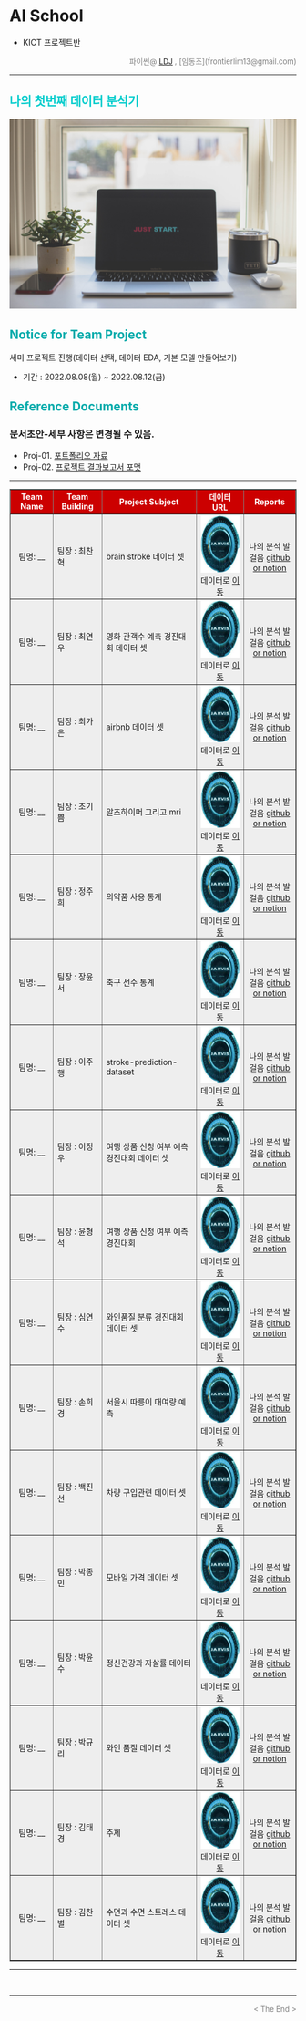 
# AI School
* KICT 프로젝트반

<div align='right'>
    <font size=2 color='gray'>파이썬@ <font color='blue'>
       <a href='https://www.facebook.com/dongjo.lim.7'>LDJ</a>
    </font>, [임동조](frontierlim13@gmail.com)</font></div>
<hr>

<h2><font color="#00CCCC"><b> 나의 첫번째 데이터 분석기 </b></font></h2>

<img src="./images/just_start.jpg">

## <font color='#00AAAA'>Notice for Team Project</font>

세미 프로젝트 진행(데이터 선택, 데이터 EDA, 기본 모델 만들어보기)
* 기간 : 2022.08.08(월) ~ 2022.08.12(금) <br>

## <font color='#00AAAA'>Reference Documents</font>

### 문서초안-세부 사항은 변경될 수 있음.
- Proj-01. [포트폴리오 자료      ][proj-01]
- Proj-02. [프로젝트 결과보고서 포맷   ][proj-02]

[proj-01]:  ./docu/Goorm10_프로젝트보고서_포맷_OOO팀.docx "Go proj-01"
[proj-02]:  ./docu/팀별프로젝트수행_결과작성양식_kdigital.pptx "Go proj-02"

<hr>

<div align="left">
<table border=1 bgcolor="#EEEEEE">
	<tr bgcolor="#CC0000">
		<td width="100">
		<div align="center"><font color="#FFFFFF"><b>Team Name</b></font></div>
		</td>
		<td width="100">
		<div align="center"><font color="#FFFFFF"><b>Team Building</b></font></div>
		</td>
		<td width="300">
		<div align="center"><font color="#FFFFFF"><b>Project Subject</b></font></div>
		</td>
		<td width="150">
		<div align="center"><font color="#FFFFFF"><b>데이터 URL</b></font></div>
		<td width="120">
		<div align="center"><font color="#FFFFFF"><b>Reports</b></font></div>
		</td>
	</tr>
	<tr>
		<td>
        <div align="center"> 팀명: __ </b> </div>
		</td>
		<td>
            <div align="left"> 팀장 : 최찬혁</div>
        </td>
		<td>
			<div align="left"> brain stroke 데이터 셋 </div>
		</td>
		<td>
            <div align="center"> <a href="">
			<img src='images/javis.jpg' width=200 height=100  alt="---"></a> 
            데이터로 <a href="https://www.kaggle.com/datasets/jillanisofttech/brain-stroke-dataset"> 이동 </a>			
            </div>
        </td>
		<td>
            <div align="center"> 
			나의 분석 발걸음 <a href=""> github or notion  </a>			
            </div>
        </td>
	</tr>
	<tr>
		<td>
        <div align="center"> 팀명: __ </b> </div>
		</td>
		<td>
            <div align="left"> 팀장 : 최연우</div>
        </td>
		<td>
			<div align="left"> 영화 관객수 예측 경진대회 데이터 셋 </div>
		</td>
		<td>
            <div align="center"> <a href="">
			<img src='images/javis.jpg' width=200 height=100  alt="---"></a> 
            데이터로 <a href="https://dacon.io/competitions/open/235536/data"> 이동 </a>			
            </div>
        </td>
		<td>
            <div align="center"> 
			나의 분석 발걸음 <a href=""> github or notion  </a>			
            </div>
        </td>
	</tr>
	<tr>
		<td>
        <div align="center"> 팀명: __ </b> </div>
		</td>
		<td>
            <div align="left"> 팀장 : 최가은</div>
        </td>
		<td>
			<div align="left"> airbnb 데이터 셋 </div>
		</td>
		<td>
            <div align="center"> <a href="">
			<img src='images/javis.jpg' width=200 height=100  alt="---"></a> 
            데이터로 <a href="https://www.kaggle.com/datasets/arianazmoudeh/airbnbopendata"> 이동 </a>			
            </div>
        </td>
		<td>
            <div align="center"> 
			나의 분석 발걸음 <a href=""> github or notion  </a>			
            </div>
        </td>
	</tr>
	<tr>
		<td>
        <div align="center"> 팀명: __ </b> </div>
		</td>
		<td>
            <div align="left"> 팀장 : 조기쁨</div>
        </td>
		<td>
			<div align="left"> 알츠하이머 그리고 mri </div>
		</td>
		<td>
            <div align="center"> <a href="">
			<img src='images/javis.jpg' width=200 height=100  alt="---"></a> 
            데이터로 <a href="https://www.kaggle.com/datasets/jboysen/mri-and-alzheimers"> 이동 </a>			
            </div>
        </td>
		<td>
            <div align="center"> 
			나의 분석 발걸음 <a href=""> github or notion  </a>			
            </div>
        </td>
	</tr>
	<tr>
		<td>
        <div align="center"> 팀명: __ </b> </div>
		</td>
		<td>
            <div align="left"> 팀장 : 정주희</div>
        </td>
		<td>
			<div align="left"> 의약품 사용 통계 </div>
		</td>
		<td>
            <div align="center"> <a href="">
			<img src='images/javis.jpg' width=200 height=100  alt="---"></a> 
            데이터로 <a href="http://opendata.hira.or.kr/op/opc/olapMsupInfo.do"> 이동 </a>			
            </div>
        </td>
		<td>
            <div align="center"> 
			나의 분석 발걸음 <a href=""> github or notion  </a>			
            </div>
        </td>
	</tr>
	<tr>
		<td>
        <div align="center"> 팀명: __ </b> </div>
		</td>
		<td>
            <div align="left"> 팀장 : 장윤서</div>
        </td>
		<td>
			<div align="left"> 축구 선수 통계 </div>
		</td>
		<td>
            <div align="center"> <a href="">
			<img src='images/javis.jpg' width=200 height=100  alt="---"></a> 
            데이터로 <a href="https://www.kaggle.com/datasets/omkargowda/football-players-stats-premier-league-20212022"> 이동 </a>			
            </div>
        </td>
		<td>
            <div align="center"> 
			나의 분석 발걸음 <a href=""> github or notion  </a>			
            </div>
        </td>
	</tr>
	<tr>
		<td>
        <div align="center"> 팀명: __ </b> </div>
		</td>
		<td>
            <div align="left"> 팀장 : 이주행</div>
        </td>
		<td>
			<div align="left"> stroke-prediction-dataset </div>
		</td>
		<td>
            <div align="center"> <a href="">
			<img src='images/javis.jpg' width=200 height=100  alt="---"></a> 
            데이터로 <a href="https://www.kaggle.com/datasets/fedesoriano/stroke-prediction-dataset?select=healthcare-dataset-stroke-data.csv"> 이동 </a>			
            </div>
        </td>
		<td>
            <div align="center"> 
			나의 분석 발걸음 <a href=""> github or notion  </a>			
            </div>
        </td>
	</tr>
	<tr>
		<td>
        <div align="center"> 팀명: __ </b> </div>
		</td>
		<td>
            <div align="left"> 팀장 : 이정우</div>
        </td>
		<td>
			<div align="left"> 여행 상품 신청 여부 예측 경진대회 데이터 셋  </div>
		</td>
		<td>
            <div align="center"> <a href="">
			<img src='images/javis.jpg' width=200 height=100  alt="---"></a> 
            데이터로 <a href="https://dacon.io/competitions/official/235959/overview/description"> 이동 </a>			
            </div>
        </td>
		<td>
            <div align="center"> 
			나의 분석 발걸음 <a href=""> github or notion  </a>			
            </div>
        </td>
	</tr>
	<tr>
		<td>
        <div align="center"> 팀명: __ </b> </div>
		</td>
		<td>
            <div align="left"> 팀장 : 윤형석</div>
        </td>
		<td>
			<div align="left"> 여행 상품 신청 여부 예측 경진대회 </div>
		</td>
		<td>
            <div align="center"> <a href="">
			<img src='images/javis.jpg' width=200 height=100  alt="---"></a> 
            데이터로 <a href="https://dacon.io/competitions/official/235959/overview/description"> 이동 </a>			
            </div>
        </td>
		<td>
            <div align="center"> 
			나의 분석 발걸음 <a href=""> github or notion  </a>			
            </div>
        </td>
	</tr>
	<tr>
		<td>
        <div align="center"> 팀명: __ </b> </div>
		</td>
		<td>
            <div align="left"> 팀장 : 심연수</div>
        </td>
		<td>
			<div align="left"> 와인품질 분류 경진대회 데이터 셋 </div>
		</td>
		<td>
            <div align="center"> <a href="">
			<img src='images/javis.jpg' width=200 height=100  alt="---"></a> 
            데이터로 <a href="https://dacon.io/competitions/open/235610/overview/description"> 이동 </a>			
            </div>
        </td>
		<td>
            <div align="center"> 
			나의 분석 발걸음 <a href=""> github or notion  </a>			
            </div>
        </td>
	</tr>
	<tr>
		<td>
        <div align="center"> 팀명: __ </b> </div>
		</td>
		<td>
            <div align="left"> 팀장 : 손희경</div>
        </td>
		<td>
			<div align="left"> 서울시 따릉이 대여량 예측 </div>
		</td>
		<td>
            <div align="center"> <a href="">
			<img src='images/javis.jpg' width=200 height=100  alt="---"></a> 
            데이터로 <a href="https://dacon.io/competitions/open/235576/data"> 이동 </a>			
            </div>
        </td>
		<td>
            <div align="center"> 
			나의 분석 발걸음 <a href=""> github or notion  </a>			
            </div>
        </td>
	</tr>
	<tr>
		<td>
        <div align="center"> 팀명: __ </b> </div>
		</td>
		<td>
            <div align="left"> 팀장 : 백진선</div>
        </td>
		<td>
			<div align="left"> 차량 구입관련 데이터 셋 </div>
		</td>
		<td>
            <div align="center"> <a href="">
			<img src='images/javis.jpg' width=200 height=100  alt="---"></a> 
            데이터로 <a href="https://www.kaggle.com/datasets/gabrielsantello/cars-purchase-decision-dataset"> 이동 </a>			
            </div>
        </td>
		<td>
            <div align="center"> 
			나의 분석 발걸음 <a href=""> github or notion  </a>			
            </div>
        </td>
	</tr>
	<tr>
		<td>
        <div align="center"> 팀명: __ </b> </div>
		</td>
		<td>
            <div align="left"> 팀장 : 박종민</div>
        </td>
		<td>
			<div align="left"> 모바일 가격 데이터 셋 </div>
		</td>
		<td>
            <div align="center"> <a href="">
			<img src='images/javis.jpg' width=200 height=100  alt="---"></a> 
            데이터로 <a href="https://www.kaggle.com/datasets/iabhishekofficial/mobile-price-classification"> 이동 </a>			
            </div>
        </td>
		<td>
            <div align="center"> 
			나의 분석 발걸음 <a href=""> github or notion  </a>			
            </div>
        </td>
	</tr>
	<tr>
		<td>
        <div align="center"> 팀명: __ </b> </div>
		</td>
		<td>
            <div align="left"> 팀장 : 박윤수</div>
        </td>
		<td>
			<div align="left"> 정신건강과 자살률 데이터 </div>
		</td>
		<td>
            <div align="center"> <a href="">
			<img src='images/javis.jpg' width=200 height=100  alt="---"></a> 
            데이터로 <a href="https://www.kaggle.com/datasets/twinkle0705/mental-health-and-suicide-rates?select=Human+Resources.csv"> 이동 </a>			
            </div>
        </td>
		<td>
            <div align="center"> 
			나의 분석 발걸음 <a href=""> github or notion  </a>			
            </div>
        </td>
	</tr>
	<tr>
		<td>
        <div align="center"> 팀명: __ </b> </div>
		</td>
		<td>
            <div align="left"> 팀장 : 박규리</div>
        </td>
		<td>
			<div align="left"> 와인 품질 데이터 셋 </div>
		</td>
		<td>
            <div align="center"> <a href="">
			<img src='images/javis.jpg' width=200 height=100  alt="---"></a> 
            데이터로 <a href="https://www.kaggle.com/datasets/yasserh/wine-quality-dataset"> 이동 </a>			
            </div>
        </td>
		<td>
            <div align="center"> 
			나의 분석 발걸음 <a href=""> github or notion  </a>			
            </div>
        </td>
	</tr>
	<tr>
		<td>
        <div align="center"> 팀명: __ </b> </div>
		</td>
		<td>
            <div align="left"> 팀장 : 김태경</div>
        </td>
		<td>
			<div align="left"> 주제 </div>
		</td>
		<td>
            <div align="center"> <a href="">
			<img src='images/javis.jpg' width=200 height=100  alt="---"></a> 
            데이터로 <a href=""> 이동 </a>			
            </div>
        </td>
		<td>
            <div align="center"> 
			나의 분석 발걸음 <a href=""> github or notion  </a>			
            </div>
        </td>
	</tr>
	<tr>
		<td>
        <div align="center"> 팀명: __ </b> </div>
		</td>
		<td>
            <div align="left"> 팀장 : 김찬별</div>
        </td>
		<td>
			<div align="left"> 수면과 수면 스트레스 데이터 셋 </div>
		</td>
		<td>
            <div align="center"> <a href="">
			<img src='images/javis.jpg' width=200 height=100  alt="---"></a> 
            데이터로 <a href="https://www.kaggle.com/datasets/laavanya/human-stress-detection-in-and-through-sleep?select=SaYoPillow.csv"> 이동 </a>			
            </div>
        </td>
		<td>
            <div align="center"> 
			나의 분석 발걸음 <a href=""> github or notion  </a>			
            </div>
        </td>
	</tr>
</table>
</div>
<hr>

<br>
<hr>
<div align='right'><font size=2 color='gray'> &lt; The End &gt; </font></div>
